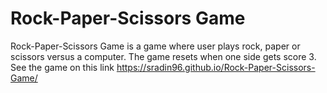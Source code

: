 # Rock-Paper-Scissors Game

Rock-Paper-Scissors Game is a game where user plays rock, paper or scissors versus a computer. The game resets when one side gets score 3. 
See the game on this link https://sradin96.github.io/Rock-Paper-Scissors-Game/
